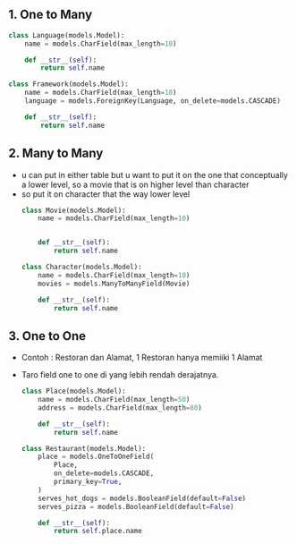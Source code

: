 ## 1. One to Many
```python
class Language(models.Model):
    name = models.CharField(max_length=10)

    def __str__(self):
        return self.name

class Framework(models.Model):
    name = models.CharField(max_length=10)
    language = models.ForeignKey(Language, on_delete=models.CASCADE)

    def __str__(self):
        return self.name
```
## 2. Many to Many
- u can put in either table but u want to put it on the one that conceptually a lower level, so a movie that is on higher level than character 
- so put it on character that the way lower level
    ```python
    class Movie(models.Model):
        name = models.CharField(max_length=10)


        def __str__(self):
            return self.name

    class Character(models.Model):
        name = models.CharField(max_length=10)
        movies = models.ManyToManyField(Movie)

        def __str__(self):
            return self.name
    ```
## 3. One to One
- Contoh : Restoran dan Alamat, 1 Restoran hanya memiiki 1 Alamat
- Taro field one to one di yang lebih rendah derajatnya.

    ```python
    class Place(models.Model):
        name = models.CharField(max_length=50)
        address = models.CharField(max_length=80)

        def __str__(self):
            return self.name

    class Restaurant(models.Model):
        place = models.OneToOneField(
            Place,
            on_delete=models.CASCADE,
            primary_key=True,
        )
        serves_hot_dogs = models.BooleanField(default=False)
        serves_pizza = models.BooleanField(default=False)

        def __str__(self):
            return self.place.name
    ```